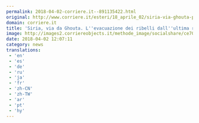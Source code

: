 ```yaml
---
permalink: 2018-04-02-corriere.it--891135422.html
original: http://www.corriere.it/esteri/18_aprile_02/siria-via-ghouta-parte-evacuazione-ribelli-ultima-roccaforte-che-torna-mano-regime-assad-87f60e1c-365f-11e8-a836-1a6391d71628.shtml
domain: corriere.it
title: 'Siria, via da Ghouta. L''evacuazione dei ribelli dall''ultima roccaforte'
image: http://images2.corriereobjects.it/methode_image/socialshare/ce70d132-3660-11e8-a836-1a6391d71628.jpg
date: 2018-04-02 12:07:11
category: news
translations: 
 - 'en'
 - 'es'
 - 'de'
 - 'ru'
 - 'ja'
 - 'fr'
 - 'zh-CN'
 - 'zh-TW'
 - 'ar'
 - 'pt'
 - 'hy'
---
```



